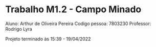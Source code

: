 # Trabalho M1.2 - Campo Minado
Aluno: Arthur de Oliveira Pereira
Codigo pessoa: 7803230
Professor: Rodrigo Lyra

Projeto terminado às 15:39 - 19/04/2022
